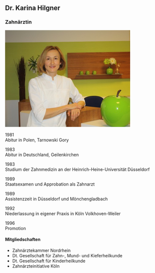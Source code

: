 ## Dr. Karina Hilgner 
### Zahnärztin

![Dr Hilgner](images/ueber-uns/dr-hilgner.jpg)  
  
1981  
Abitur in Polen, Tarnowski Gory
 
1983  
Abitur in Deutschland, Geilenkirchen
 
1983  
Studium der Zahnmedizin an der Heinrich-Heine-Universität Düsseldorf
 
1989  
Staatsexamen und Approbation als Zahnarzt
 
1989  
Assistenzzeit in Düsseldorf und Mönchengladbach
 
1992  
Niederlassung in eigener Praxis in Köln Volkhoven-Weiler
 
1996  
Promotion
  

#### Mitgliedschaften  
   - Zahnärztekammer Nordrhein
   - Dt. Gesellschaft für Zahn-, Mund- und Kieferheilkunde
   - Dt. Gesellschaft für Kinderheilkunde
   - Zahnärzteinitiative Köln
